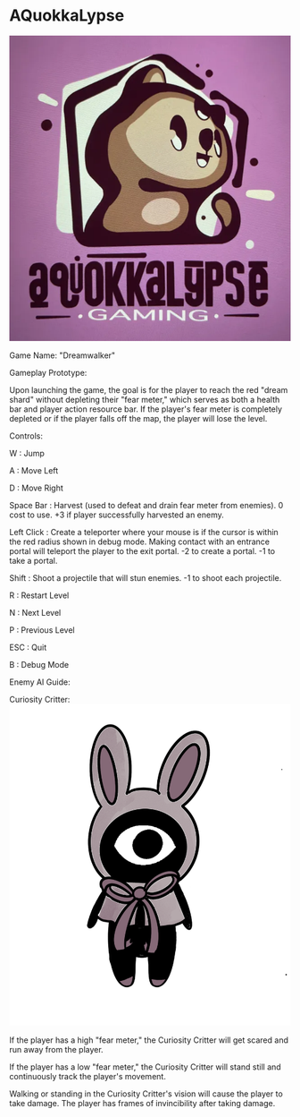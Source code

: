 # AQuokkaLypse
![Alt text](./assets/shared/AQUOKKALPYSE_LOGO.png?raw=true "Title")

Game Name: "Dreamwalker"

Gameplay Prototype:

Upon launching the game, the goal is for the player to reach the red "dream shard" without depleting their "fear meter," which serves as both a health bar and player action resource bar. If the player's fear meter is completely depleted or if the player falls off the map, the player will lose the level. 

Controls:

W : Jump

A : Move Left

D : Move Right

Space Bar : Harvest (used to defeat and drain fear meter from enemies). 0 cost to use. +3 if player successfully harvested an enemy.

Left Click : Create a teleporter where your mouse is if the cursor is within the red radius shown in debug mode. Making contact with an entrance portal will teleport the player to the exit portal. -2 to create a portal. -1 to take a portal.

Shift : Shoot a projectile that will stun enemies. -1 to shoot each projectile.

R : Restart Level

N : Next Level

P : Previous Level

ESC : Quit

B : Debug Mode

Enemy AI Guide:

Curiosity Critter:
![Alt text](./assets/shared/curiositycritter.png?raw=true "Title")

If the player has a high "fear meter," the Curiosity Critter will get scared and run away from the player.

If the player has a low "fear meter," the Curiosity Critter will stand still and continuously track the player's movement.

Walking or standing in the Curiosity Critter's vision will cause the player to take damage. The player has frames of invincibility after taking damage.

